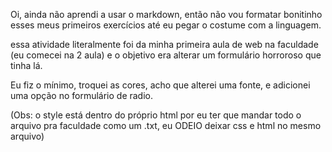 Oi, ainda não aprendi a usar o markdown, então não vou formatar bonitinho esses meus primeiros exercícios até eu pegar o costume com a linguagem.

essa atividade literalmente foi da minha primeira aula de web na faculdade (eu comecei na 2 aula) e o objetivo era alterar um formulário horroroso que tinha lá.

Eu fiz o mínimo, troquei as cores, acho que alterei uma fonte, e adicionei uma opção no formulário de radio.

(Obs: o style está dentro do próprio html por eu ter que mandar todo o arquivo pra faculdade como um .txt, eu ODEIO deixar css e html no mesmo arquivo)
